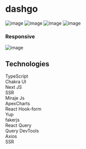 # dashgo
![image](https://user-images.githubusercontent.com/61881055/154334735-7069a878-8b0c-48f1-8caf-590e482a9ac7.png)
![image](https://user-images.githubusercontent.com/61881055/155616933-c6a0bb60-7b1c-4483-8780-aedb80aa3aaa.png)
![image](https://user-images.githubusercontent.com/61881055/155617967-dc6be565-f2d2-486b-abe6-963208b7237a.png)
![image](https://user-images.githubusercontent.com/61881055/155617140-45709fb4-78f8-44be-aa9d-78c1ea9ce0e7.png)
<br>
###  Responsive
![image](https://user-images.githubusercontent.com/61881055/155617452-77f9e7e6-2a39-4a83-8432-b343fd8960af.png)






## Technologies
TypeScript <br>
Chakra UI <br>
Next JS <br>
SSR <br>
Miraje Js <br>
ApexCharts <br>
React Hook-form  <br>
Yup  <br>
fakerjs <br>
React Query<br>
Query DevTools <br>
Axios <br>
SSR <br>
